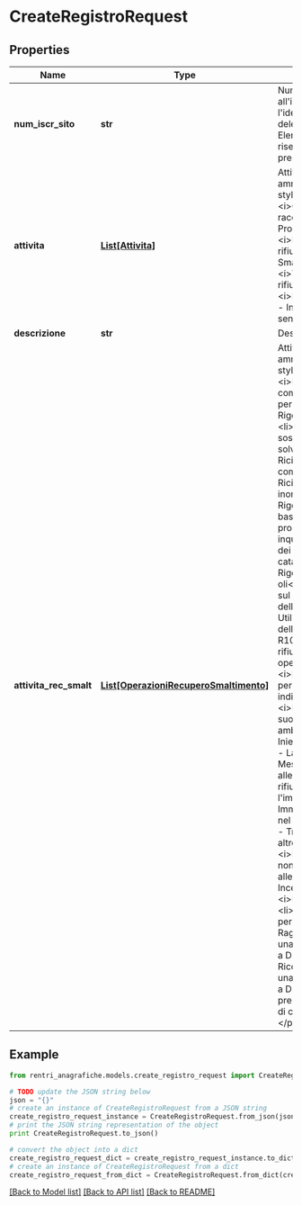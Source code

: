 # CreateRegistroRequest


## Properties
Name | Type | Description | Notes
------------ | ------------- | ------------- | -------------
**num_iscr_sito** | **str** | Numero iscrizione unità locale rilasciato all&#39;iscrizione. Per recuperare l&#39;identificativo attribuito all&#39;unità locale delegante consultare l&#39;operazione Elenco unità locali deleganti  nell&#39;area riservata Soggetti delegati dove è presente la voce Num. iscr. UL. | 
**attivita** | [**List[Attivita]**](Attivita.md) | Attività legate al registro&lt;p&gt;Valori ammessi:&lt;ul style&#x3D;\&quot;margin:0\&quot;&gt;&lt;li&gt;&lt;i&gt;CentroRaccolta&lt;/i&gt; - Centro di raccolta&lt;/li&gt;&lt;li&gt;&lt;i&gt;Produzione&lt;/i&gt; - Produzione di rifiuti&lt;/li&gt;&lt;li&gt;&lt;i&gt;Recupero&lt;/i&gt; - Recupero di rifiuti&lt;/li&gt;&lt;li&gt;&lt;i&gt;Smaltimento&lt;/i&gt; - Smaltimento di rifiuti&lt;/li&gt;&lt;li&gt;&lt;i&gt;Trasporto&lt;/i&gt; - Trasporto di rifiuti&lt;/li&gt;&lt;li&gt;&lt;i&gt;IntermediazioneSenzaDetenzione&lt;/i&gt; - Intermediazione e commercio di rifiuti senza detenzione&lt;/li&gt;&lt;/ul&gt;&lt;/p&gt; | 
**descrizione** | **str** | Descrizione del registro | [optional] 
**attivita_rec_smalt** | [**List[OperazioniRecuperoSmaltimento]**](OperazioniRecuperoSmaltimento.md) | Attività recupero smaltimento&lt;p&gt;Valori ammessi:&lt;ul style&#x3D;\&quot;margin:0\&quot;&gt;&lt;li&gt;&lt;i&gt;R1&lt;/i&gt; - Utilizzazione principale come combustibile o come altro mezzo per produrre energia&lt;/li&gt;&lt;li&gt;&lt;i&gt;R2&lt;/i&gt; - Rigenerazione/recupero di solventi&lt;/li&gt;&lt;li&gt;&lt;i&gt;R3&lt;/i&gt; - Riciclo/recupero delle sostanze organiche non utilizzate come solventi&lt;/li&gt;&lt;li&gt;&lt;i&gt;R4&lt;/i&gt; - Riciclo/recupero dei metalli e dei composti metallici&lt;/li&gt;&lt;li&gt;&lt;i&gt;R5&lt;/i&gt; - Riciclo/recupero di altre sostanze inorganiche&lt;/li&gt;&lt;li&gt;&lt;i&gt;R6&lt;/i&gt; - Rigenerazione degli acidi o delle basi&lt;/li&gt;&lt;li&gt;&lt;i&gt;R7&lt;/i&gt; - Recupero dei prodotti che servono a captare gli inquinanti&lt;/li&gt;&lt;li&gt;&lt;i&gt;R8&lt;/i&gt; - Recupero dei prodotti provenienti dai catalizzatori&lt;/li&gt;&lt;li&gt;&lt;i&gt;R9&lt;/i&gt; - Rigenerazione o altri reimpieghi degli oli&lt;/li&gt;&lt;li&gt;&lt;i&gt;R10&lt;/i&gt; - Spandimento sul suolo a beneficio dell&#39;agricoltura o dell&#39;ecologia&lt;/li&gt;&lt;li&gt;&lt;i&gt;R11&lt;/i&gt; - Utilizzazione di rifiuti ottenuti da una delle operazioni indicate da R1 a R10&lt;/li&gt;&lt;li&gt;&lt;i&gt;R12&lt;/i&gt; - Scambio di rifiuti per sottoporli a una delle operazioni indicate da R1 a R11&lt;/li&gt;&lt;li&gt;&lt;i&gt;R13&lt;/i&gt; - Messa in riserva di rifiuti per sottoporli a una delle operazioni indicate nei punti da R1 a R12&lt;/li&gt;&lt;li&gt;&lt;i&gt;D1&lt;/i&gt; - Deposito sul o nel suolo&lt;/li&gt;&lt;li&gt;&lt;i&gt;D2&lt;/i&gt; - Trattamento in ambiente terrestre&lt;/li&gt;&lt;li&gt;&lt;i&gt;D3&lt;/i&gt; - Iniezioni in profondità&lt;/li&gt;&lt;li&gt;&lt;i&gt;D4&lt;/i&gt; - Lagunaggio&lt;/li&gt;&lt;li&gt;&lt;i&gt;D5&lt;/i&gt; - Messa in discarica specialmente allestita&lt;/li&gt;&lt;li&gt;&lt;i&gt;D6&lt;/i&gt; - Scarico dei rifiuti solidi nell&#39;ambiente idrico eccetto l&#39;immersione&lt;/li&gt;&lt;li&gt;&lt;i&gt;D7&lt;/i&gt; - Immersione, compreso il seppellimento nel sottosuolo marino&lt;/li&gt;&lt;li&gt;&lt;i&gt;D8&lt;/i&gt; - Trattamento biologico non specificato altrove nel presente allegato&lt;/li&gt;&lt;li&gt;&lt;i&gt;D9&lt;/i&gt; - Trattamento fisico-chimico non specificato altrove nel presente allegato&lt;/li&gt;&lt;li&gt;&lt;i&gt;D10&lt;/i&gt; - Incenerimento a terra&lt;/li&gt;&lt;li&gt;&lt;i&gt;D11&lt;/i&gt; - Incenerimento in mare&lt;/li&gt;&lt;li&gt;&lt;i&gt;D12&lt;/i&gt; - Deposito permanente&lt;/li&gt;&lt;li&gt;&lt;i&gt;D13&lt;/i&gt; - Raggruppamento preliminare prima di una delle operazioni di cui ai punti da D1 a D12&lt;/li&gt;&lt;li&gt;&lt;i&gt;D14&lt;/i&gt; - Ricondizionamento preliminare prima di una delle operazioni di cui ai punti da D1 a D13&lt;/li&gt;&lt;li&gt;&lt;i&gt;D15&lt;/i&gt; - Deposito preliminare prima di una delle operazioni di cui ai punti da D1 a D14&lt;/li&gt;&lt;/ul&gt;&lt;/p&gt; | [optional] 

## Example

```python
from rentri_anagrafiche.models.create_registro_request import CreateRegistroRequest

# TODO update the JSON string below
json = "{}"
# create an instance of CreateRegistroRequest from a JSON string
create_registro_request_instance = CreateRegistroRequest.from_json(json)
# print the JSON string representation of the object
print CreateRegistroRequest.to_json()

# convert the object into a dict
create_registro_request_dict = create_registro_request_instance.to_dict()
# create an instance of CreateRegistroRequest from a dict
create_registro_request_from_dict = CreateRegistroRequest.from_dict(create_registro_request_dict)
```
[[Back to Model list]](../README.md#documentation-for-models) [[Back to API list]](../README.md#documentation-for-api-endpoints) [[Back to README]](../README.md)


